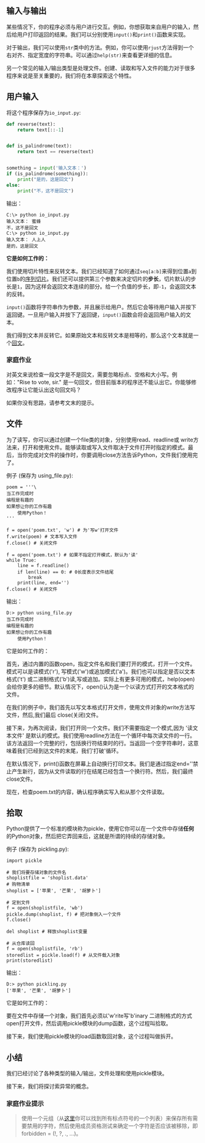 ## 输入与输出

某些情况下，你的程序必须与用户进行交互。例如，你想获取来自用户的输入，然后给用户打印返回的结果。我们可以分别使用`input()`和`print()`函数来实现。

对于输出，我们可以使用`str`类中的方法。例如，你可以使用`rjust`方法得到一个右对齐、指定宽度的字符串。可以通过`help(str)`来查看更详细的信息。

另一个常见的输入/输出类型是处理文件。创建、读取和写入文件的能力对于很多程序来说是至关重要的，我们将在本章探索这个特性。

## 用户输入

将这个程序保存为`io_input.py`:

```python
def reverse(text):
    return text[::-1]


def is_palindrome(text):
    return text == reverse(text)


something = input('输入文本：')
if (is_palindrome(something)):
    print("是的，这是回文")
else:
    print("不，这不是回文")

```

输出：

```shell
C:\> python io_input.py
输入文本： 蜜蜂
不，这不是回文
C:\> python io_input.py
输入文本： 人上人
是的，这是回文
```

**它是如何工作的：**

我们使用切片特性来反转文本。我们已经知道了如何通过`seq[a:b]`来得到位置`a`到位置`b`的[序列切片](./data_structures.md)。我们还可以提供第三个参数来决定切片的**步长**，切片默认的步长是`1`，因为这样会返回文本连续的部分。给一个负值的步长，即`-1`，会返回文本的反转。

`input()`函数将字符串作为参数，并且展示给用户。然后它会等待用户输入并按下返回键。一旦用户输入并按下了返回键，`input()`函数会将会返回用户输入的文本。

我们得到文本并反转它。如果原始文本和反转文本是相等的，那么这个文本就是一个[回文](http://en.wiktionary.org/wiki/palindrome)。

### 家庭作业

对英文来说检查一段文字是不是回文，需要忽略标点、空格和大小写。例如："Rise to vote, sir." 是一句回文，但目前版本的程序还不能认出它。你能够修改程序让它能认出这句回文吗？

如果你没有思路，请参考文末的提示。

## 文件

为了读写，你可以通过创建一个file类的对象，分别使用read、readline或 write方法来，打开和使用文件。能够读取或写入文件取决于文件打开时指定的模式。最后，当你完成对文件的操作时，你要调用close方法告诉Python，文件我们使用完了。

例子 (保存为 using_file.py):

```
poem = '''\
当工作完成时
编程是有趣的
如果想让你的工作有趣
    使用Python！
'''
 
f = open('poem.txt', 'w') # 为'写w'打开文件
f.write(poem) # 文本写入文件
f.close() # 关闭文件
 
f = open('poem.txt') # 如果不指定打开模式，默认为'读'
while True:
    line = f.readline()
    if len(line) == 0: # 0长度表示文件结尾
        break
    print(line, end='')
f.close() # 关闭文件
```

输出：

```
D:> python using_file.py
当工作完成时
编程是有趣的
如果想让你的工作有趣
    使用Python！
```

它是如何工作的：

首先，通过内置的函数open，指定文件名和我们要打开的模式，打开一个文件。模式可以是读模式('r'), 写模式('w')或追加模式('a')。我们也可以指定是否以文本格式('t') 或二进制格式('b')读,写或追加。实际上有更多可用的模式，help(open) 会给你更多的细节。默认情况下，open()认为是一个以读方式打开的文本格式的文件。

在我们的例子中，我们首先以写文本格式打开文件，使用文件对象的write方法写文件，然后,我们最后 close(关闭)文件。

接下来，为再次阅读，我们打开同一个文件。我们不需要指定一个模式,因为 '读文本文件' 是默认的模式。我们使用readline方法在一个循环中每次读文件的一行。该方法返回一个完整的行，包括换行符结束时的行。当返回一个空字符串时，这意味着我们已经到达文件的末尾，我们'打破'循环。

在默认情况下，print()函数在屏幕上自动换行打印文本。我们是通过指定end=''禁止产生新行，因为从文件读取的行在结尾已经包含一个换行符。然后，我们最终close文件。

现在，检查poem.txt的内容，确认程序确实写入和从那个文件读取。

## 拾取

Python提供了一个标准的模块称为pickle，使用它你可以在一个文件中存储**任何**的Python对象，然后把它弄回来后，这就是所谓的持续的存储对象。

例子 (保存为 pickling.py):

```
import pickle
 
# 我们将要存储对象的文件名
shoplistfile = 'shoplist.data'
# 购物清单
shoplist = ['苹果', '芒果', '胡萝卜']
 
# 定到文件
f = open(shoplistfile, 'wb')
pickle.dump(shoplist, f) # 把对象倒入一个文件
f.close()
 
del shoplist # 释放shoplist变量
 
# 从仓库读回
f = open(shoplistfile, 'rb')
storedlist = pickle.load(f) # 从文件载入对象
print(storedlist)
```

输出：

```
D:> python pickling.py
['苹果', '芒果', '胡萝卜']
```

它是如何工作的：

要在文件中存储一个对象，我们首先必须以'w'rite写'b'inary 二进制格式的方式open打开文件，然后调用pickle模块的dump函数，这个过程叫拾取。

接下来，我们使用pickle模块的load函数取回对象，这个过程叫做拆开。

## 小结

我们已经讨论了各种类型的输入/输出，文件处理和使用pickle模块。

接下来，我们将探讨索异常的概念。


### 家庭作业提示

> 使用一个元组（从[这里](http://grammar.ccc.commnet.edu/grammar/marks/marks.htm)你可以找到所有标点符号的一个列表）来保存所有需要禁用的字符，然后使用成员资格测试来确定一个字符是否应该被移除，即 forbidden = (!, ?, ., ...)。